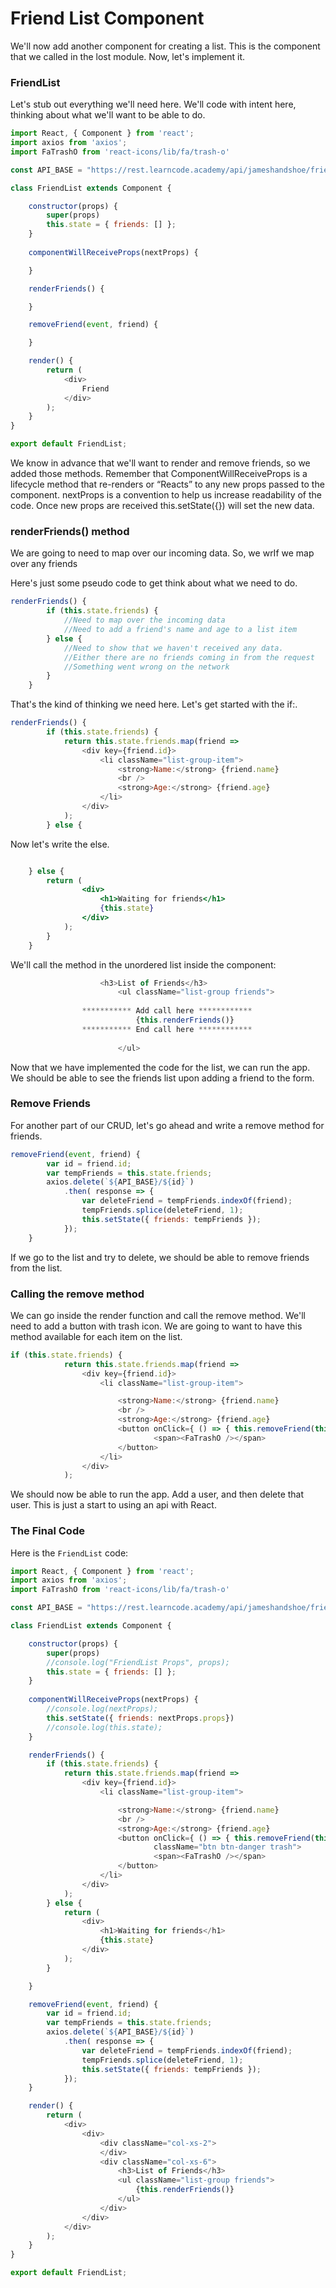 # Friend List Component

We'll now add another component for creating a list. This is the component that we called in the lost module. Now, let's implement it.

### FriendList

Let's stub out everything we'll need here. We'll code with intent here, thinking about what we'll want to be able to do.

```js
import React, { Component } from 'react';
import axios from 'axios';
import FaTrashO from 'react-icons/lib/fa/trash-o'

const API_BASE = "https://rest.learncode.academy/api/jameshandshoe/friends";

class FriendList extends Component {

	constructor(props) {
		super(props)
		this.state = { friends: [] };
	}
	
	componentWillReceiveProps(nextProps) {

	}

	renderFriends() {

	}

	removeFriend(event, friend) {

	}

	render() {
		return (
			<div>
				Friend
			</div>
		);
	}
}

export default FriendList;

```

We know in advance that we'll want to render and remove friends, so we added those methods. Remember that ComponentWillReceiveProps is a lifecycle method that re-renders or “Reacts” to any new props 
passed to the component.  nextProps is a convention to help us increase readability of the 
code.   Once new props are received this.setState({}) will set the new data.


### renderFriends() method
We are going to need to map over our incoming data. So, we wrIf we map over any friends

Here's just some pseudo code to get think about what we need to do.
```js
renderFriends() {
		if (this.state.friends) {
			//Need to map over the incoming data
			//Need to add a friend's name and age to a list item
		} else {
			//Need to show that we haven't received any data.
			//Either there are no friends coming in from the request
			//Something went wrong on the network
		}
	}
```

That's the kind of thinking we need here. Let's get started with the if:.  

```js
renderFriends() {
		if (this.state.friends) {
			return this.state.friends.map(friend =>
				<div key={friend.id}>
					<li className="list-group-item">
						<strong>Name:</strong> {friend.name}
						<br />
						<strong>Age:</strong> {friend.age}
					</li>
				</div>
			);
		} else {

```

Now let's write the else.

```jsx

	} else {
		return (
				<div>
					<h1>Waiting for friends</h1>
					{this.state}
				</div>
			);
		}
	}
```

We'll call the method in the unordered list inside the component:
```js
					<h3>List of Friends</h3>
						<ul className="list-group friends">
				
				*********** Add call here ************
							{this.renderFriends()}
				*********** End call here ************
	
						</ul>
```

Now that we have implemented the code for the list, we can run the app. We should be able to see the friends list upon adding a friend to the form.


### Remove Friends

For another part of our CRUD, let's go ahead and write a remove method for friends.

```js
removeFriend(event, friend) {
		var id = friend.id;
		var tempFriends = this.state.friends;
		axios.delete(`${API_BASE}/${id}`)
			.then( response => {
				var deleteFriend = tempFriends.indexOf(friend);
				tempFriends.splice(deleteFriend, 1);
				this.setState({ friends: tempFriends });
			});
	}
```

If we go to the list and try to delete, we should be able to remove friends from the list.

### Calling the remove method

We can go inside the render function and call the remove method. We'll need to add a button with trash icon. We are going to want to have this method available for each item on the list. 

```js
if (this.state.friends) {
			return this.state.friends.map(friend =>
				<div key={friend.id}>
					<li className="list-group-item">

						<strong>Name:</strong> {friend.name}
						<br />
						<strong>Age:</strong> {friend.age}
						<button onClick={ () => { this.removeFriend(this,  friend ) } } >
							    <span><FaTrashO /></span>
						</button>
					</li>
				</div>
			);
```
We should now be able to run the app. Add a user, and then delete that user. This is just a start to using an api with React.

### The Final Code

Here is the `FriendList` code:

```js
import React, { Component } from 'react';
import axios from 'axios';
import FaTrashO from 'react-icons/lib/fa/trash-o'

const API_BASE = "https://rest.learncode.academy/api/jameshandshoe/friends";

class FriendList extends Component {

	constructor(props) {
		super(props)
		//console.log("FriendList Props", props);
		this.state = { friends: [] };
	}
	
	componentWillReceiveProps(nextProps) {
		//console.log(nextProps);
		this.setState({ friends: nextProps.props})
		//console.log(this.state);
	}

	renderFriends() {
		if (this.state.friends) {
			return this.state.friends.map(friend =>
				<div key={friend.id}>
					<li className="list-group-item">

						<strong>Name:</strong> {friend.name}
						<br />
						<strong>Age:</strong> {friend.age}
						<button onClick={ () => { this.removeFriend(this,  friend ) } } 
							    className="btn btn-danger trash">
							    <span><FaTrashO /></span>
						</button>
					</li>
				</div>
			);
		} else {
			return (
				<div>
					<h1>Waiting for friends</h1>
					{this.state}
				</div>
			);
		}

	}

	removeFriend(event, friend) {
		var id = friend.id;
		var tempFriends = this.state.friends;
		axios.delete(`${API_BASE}/${id}`)
			.then( response => {
				var deleteFriend = tempFriends.indexOf(friend);
				tempFriends.splice(deleteFriend, 1);
				this.setState({ friends: tempFriends });
			});
	}

	render() {
		return (
			<div>
				<div>
					<div className="col-xs-2">
					</div>
					<div className="col-xs-6">
						<h3>List of Friends</h3>
						<ul className="list-group friends">
							{this.renderFriends()}
						</ul>
					</div>
				</div>
			</div>
		);
	}
}

export default FriendList;

```



